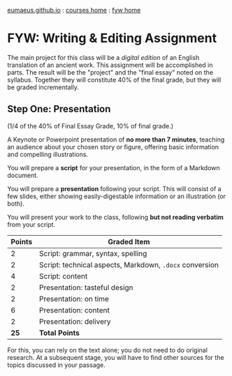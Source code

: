 [eumaeus.github.io](https://eumaeus.github.io) : [courses home](index.md) : [fyw home](FYW-DigitalReading.md)

# FYW: Writing & Editing Assignment

The main project for this class will be a *digital edition* of an English translation of an ancient work. This assignment will be accomplished in parts. The result will be the "project" and the "final essay" noted on the syllabus. Together they will constitute 40% of the final grade, but they will be graded incrementally.

## Step One: Presentation 

(1/4 of the 40% of Final Essay Grade, 10% of final grade.)

A Keynote or Powerpoint presentation of **no more than 7 minutes**, teaching an audience about your chosen story or figure, offering basic information and compelling illustrations.

You will prepare a **script** for your presentation, in the form of a Markdown document. 

You will prepare a **presentation** following your script. This will consist of a few slides, either showing easily-digestable information or an illustration (or both). 

You will present your work to the class, following **but not reading verbatim** from your script.

| Points | Graded Item |
|--------|-------------|
| 2      | Script: grammar, syntax, spelling |
| 2      | Script: technical aspects, Markdown, `.docx` conversion |
| 4      | Script: content |
| 2      | Presentation: tasteful design     |
| 2      | Presentation: on time |
| 6      | Presentation: content | 
| 2      | Presentation: delivery |
| **25** | **Total Points** |

For this, you can rely on the text alone; you do not need to do original research. At a subsequent stage, you will have to find other sources for the topics discussed in your passage.